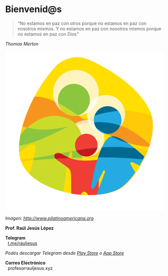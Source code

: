 # Bienvenid@s

>“No estamos en paz con otros porque no estamos en paz con nosotros mismos. Y
no estamos en paz con nosotros mismos porque no estamos en paz
con Dios” 

_Thomas Merton_

![Icono de la Sagrada Familia](sagrada_familia.png)

_Imagen: http://www.pjlatinoamericana.org_

**Prof. Raúl Jesús López**<br />

**Telegram**<br />
<i class="fa fa-telegram" aria-hidden="true"></i>&nbsp;&nbsp;[t.me/rauljesus](https://t.me/rauljesus)<br />

_Podés descargar Telegram desde [Play Store](https://play.google.com/store/apps/details?id=org.telegram.messenger&hl=es_419) o [App Store](https://itunes.apple.com/ar/app/telegram-messenger/id686449807?mt=8)_<br />

**Correo Electrónico**<br />
<i class="fa fa-envelope" aria-hidden="true"></i>&nbsp;&nbsp;profesor<i class="fa fa-at"></i>rauljesus.xyz<br />
